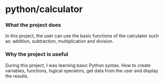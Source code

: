 # python/calculator

### What the project does

In this project, the user can use the basic functions of the calculator such as: addition, subtraction, multiplication and division.

### Why the project is useful

During this project, I was learning basic Python syntax. How to create variables, functions, logical operators, get data from the user and display the results.
